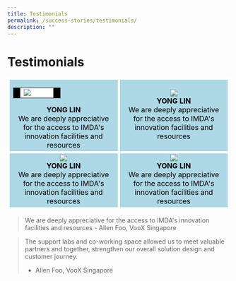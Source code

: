```yaml
---
title: Testimonials
permalink: /success-stories/testimonials/
description: ""
---
```

<h1>Testimonials</h1>

<table style="border-style: hidden">
	<tr>
		<td style="color: black; background: lightblue; border: 5px solid white; width:50%; text-align: center;">
			<table>
				<tr>
					<td style="background: black; width:15%;"></td>
					<td style="background: white;"><img src="https://drive.google.com/uc?export=view&amp;id=1nKE-YFY-PufTyQlZJ3x0sMxgpMcB5uQS"></td>
					<td style="background: black; width:15%;"></td>
				</tr>
			</table>
			<b style="text-align: center">YONG LIN</b>
			<br>We are deeply appreciative for the access to IMDA's innovation facilities and resources
		</td>
		<td style="color: black; background: lightblue; border: 5px solid white; width:50%; text-align: center;">
			<img src="https://drive.google.com/uc?export=view&amp;id=1bEYynJe9TeeuBWUnKPbtLq0pEjigc5hN">
			<br><b style="text-align: center">YONG LIN</b>
			<br>We are deeply appreciative for the access to IMDA's innovation facilities and resources
		</td>
	</tr>
	<tr>
		<td style="color: black; background: lightblue; border: 5px solid white; width:50%; text-align: center;">
			<img src="https://drive.google.com/uc?export=view&amp;id=1nKE-YFY-PufTyQlZJ3x0sMxgpMcB5uQS">
			<br><b style="text-align: center">YONG LIN</b>
			<br>We are deeply appreciative for the access to IMDA's innovation facilities and resources
		</td>
		<td style="color: black; background: lightblue; border: 5px solid white; width:50%; text-align: center;">
			<img src="https://drive.google.com/uc?export=view&amp;id=1bEYynJe9TeeuBWUnKPbtLq0pEjigc5hN">
			<br><b style="text-align: center">YONG LIN</b>
			<br>We are deeply appreciative for the access to IMDA's innovation facilities and resources
		</td>
	</tr>
</table>

<blockquote>
We are deeply appreciative for the access to IMDA's innovation facilities and resources
- Allen Foo, VooX Singapore
</blockquote>

> The support labs and co-working space allowed us to meet valuable partners and together, strengthen our overall solution design and customer journey.
>- Allen Foo, VooX Singapore